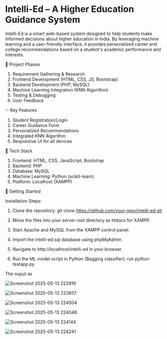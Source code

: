 # Intelli-Ed – A Higher Education Guidance System

Intelli-Ed is a smart web-based system designed to help students make informed decisions about higher education in India. By leveraging machine learning and a user-friendly interface, it provides personalized career and college recommendations based on a student's academic performance and interests.

📅 Project Phases

1. Requirement Gathering & Research
2. Frontend Development (HTML, CSS, JS, Bootstrap)
3. Backend Development (PHP, MySQL)
4. Machine Learning Integration (KNN Algorithm)
5. Testing & Debugging
6.  User Feedback

✨ Key Features

1. Student Registration/Login
2. Career Guidance Form
3. Personalized Recommendations
4. Integrated KNN Algorithm
5. Responsive UI for all devices

🔧 Tech Stack

1. Frontend: HTML, CSS, JavaScript, Bootstrap
2. Backend: PHP
3. Database: MySQL
4. Machine Learning: Python (scikit-learn)
5. Platform: Localhost (XAMPP)

🚀 Getting Started

Installation Steps:

1. Clone the repository:
git clone https://github.com/your-repo/intelli-ed.git

2. Move the files into your server root directory as htdocs for XAMPP.

3. Start Apache and MySQL from the XAMPP control panel.

4. Import the intelli-ed.sql database using phpMyAdmin.

5. Navigate to http://localhost/intelli-ed in your browser.

6. Run the ML model script in Python (Bagging classifier):
run python testapp.py

The ouput as

![Screenshot 2025-05-13 223919](https://github.com/user-attachments/assets/cb2bfd39-2f47-423d-91e4-04407b24ff88)

![Screenshot 2025-05-13 223937](https://github.com/user-attachments/assets/0502c584-5038-4d8b-ba56-42f3812eb42d)

![Screenshot 2025-05-13 224004](https://github.com/user-attachments/assets/ef5c91d3-971d-42fd-a1be-2ce96fc95194)

![Screenshot 2025-05-13 224048](https://github.com/user-attachments/assets/b3dedee9-e276-4b91-984a-c06ab139d423)

![Screenshot 2025-05-13 224144](https://github.com/user-attachments/assets/f62860f0-d455-4039-8af8-c8de4c52ba37)

![Screenshot 2025-05-13 224241](https://github.com/user-attachments/assets/c29ebe86-9dc6-4bb4-ad9d-87ea9aac9ad4)


